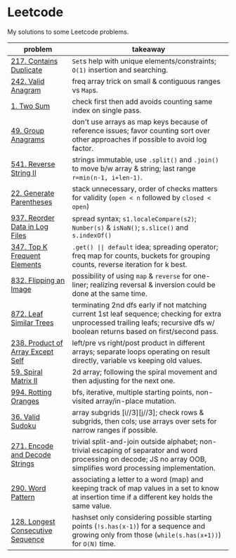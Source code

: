 # Leetcode

My solutions to some Leetcode problems.

| **problem**                                                              | **takeaway**                                                                                                                                                                     |
| ------------------------------------------------------------------------ | -------------------------------------------------------------------------------------------------------------------------------------------------------------------------------- |
| [217. Contains Duplicate](217_contains-duplicate.md)                     | `Set`s help with unique elements/constraints; `O(1)` insertion and searching.                                                                                                    |
| [242. Valid Anagram](242_valid-anagram.md)                               | freq array trick on small & contiguous ranges vs `Map`s.                                                                                                                         |
| [1. Two Sum](1_two-sum.md)                                               | check first then add avoids counting same index on single pass.                                                                                                                  |
| [49. Group Anagrams](49_group-anagrams.md)                               | don't use arrays as map keys because of reference issues; favor counting sort over other approaches if possible to avoid log factor.                                             |
| [541. Reverse String II](541_reverse-string-ii.md)                       | strings immutable, use `.split()` and `.join()` to move b/w array & string; last range `r=min(n-1, i+len-1)`.                                                                    |
| [22. Generate Parentheses](22_generate-parentheses.md)                   | stack unnecessary, order of checks matters for validity (`open < n` followed by `closed < open`)                                                                                 |
| [937. Reorder Data in Log Files](937_reorder-data-in-log-files.md)       | spread syntax; `s1.localeCompare(s2)`; `Number(s)` & `isNaN()`; `s.slice()` and `s.indexOf()`                                                                                    |
| [347. Top K Frequent Elements](347_top-k-frequent-elements.md)           | `.get() \|\| default` idea; spreading operator; freq map for counts, buckets for grouping counts, reverse iteration for k best.                                                  |
| [832. Flipping an Image](832_flipping-an-image.md)                       | possibility of using `map` & `reverse` for one-liner; realizing reversal & inversion could be done at the same time.                                                             |
| [872. Leaf Similar Trees](872_leaf-similar-trees.md)                     | terminating 2nd dfs early if not matching current 1st leaf sequence; checking for extra unprocessed trailing leafs; recursive dfs w/ boolean returns based on first/second pass. |
| [238. Product of Array Except Self](238_product-of-array-except-self.md) | left/pre vs right/post product in different arrays; separate loops operating on result directly, variable vs keeping old values.                                                 |
| [59. Spiral Matrix II](59_spiral-matrix-ii.md)                           | 2d array; following the spiral movement and then adjusting for the next one.                                                                                                     |
| [994. Rotting Oranges](994_rotting-oranges.md)                           | bfs, iterative, multiple starting points, non-visited array/in-place mutation.                                                                                                   |
| [36. Valid Sudoku](36_valid-sudoku.md)                                   | array subgrids [i//3][j//3]; check rows & subgrids, then cols; use arrays over sets for narrow ranges if possible.                                                               |
| [271. Encode and Decode Strings](271_encode-and-decode-strings.md)       | trivial split-and-join outside alphabet; non-trivial escaping of separator and word processing on decode; JS no array OOB, simplifies word processing implementation.            |
| [290. Word Pattern](290_word-pattern.md)                                 | associating a letter to a word (map) and keeping track of map values in a set to know at insertion time if a different key holds the same value.                                 |
| [128. Longest Consecutive Sequence](128_longest-consecutive-sequence.md) | hashset only considering possible starting points (`!s.has(x-1)`) for a sequence and growing only from those (`while(s.has(x+1))`) for `O(N)` time.                              |

